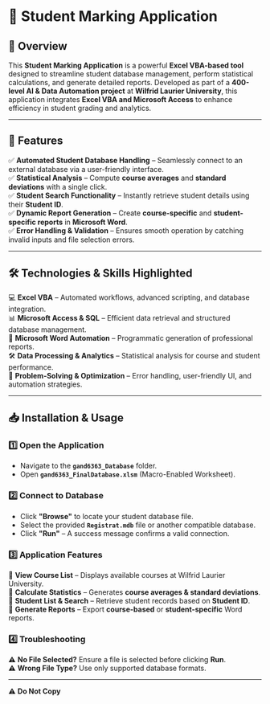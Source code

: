 # 📘 Student Marking Application

## 🎯 Overview
This **Student Marking Application** is a powerful **Excel VBA-based tool** designed to streamline student database management, perform statistical calculations, and generate detailed reports. Developed as part of a **400-level AI & Data Automation project** at **Wilfrid Laurier University**, this application integrates **Excel VBA and Microsoft Access** to enhance efficiency in student grading and analytics.

---

## 🚀 Features
✅ **Automated Student Database Handling** – Seamlessly connect to an external database via a user-friendly interface.  
✅ **Statistical Analysis** – Compute **course averages** and **standard deviations** with a single click.  
✅ **Student Search Functionality** – Instantly retrieve student details using their **Student ID**.  
✅ **Dynamic Report Generation** – Create **course-specific** and **student-specific reports** in **Microsoft Word**.  
✅ **Error Handling & Validation** – Ensures smooth operation by catching invalid inputs and file selection errors.

---

## 🛠 Technologies & Skills Highlighted
💻 **Excel VBA** – Automated workflows, advanced scripting, and database integration.  
📊 **Microsoft Access & SQL** – Efficient data retrieval and structured database management.  
📑 **Microsoft Word Automation** – Programmatic generation of professional reports.  
🛠 **Data Processing & Analytics** – Statistical analysis for course and student performance.  
📌 **Problem-Solving & Optimization** – Error handling, user-friendly UI, and automation strategies.

---

## 📥 Installation & Usage
### 1️⃣ Open the Application
- Navigate to the **`gand6363_Database`** folder.
- Open **`gand6363_FinalDatabase.xlsm`** (Macro-Enabled Worksheet).

### 2️⃣ Connect to Database
- Click **"Browse"** to locate your student database file.
- Select the provided **`Registrat.mdb`** file or another compatible database.
- Click **"Run"** – A success message confirms a valid connection.

### 3️⃣ Application Features
📌 **View Course List** – Displays available courses at Wilfrid Laurier University.  
📌 **Calculate Statistics** – Generates **course averages & standard deviations**.  
📌 **Student List & Search** – Retrieve student records based on **Student ID**.  
📌 **Generate Reports** – Export **course-based** or **student-specific** Word reports.  

### 4️⃣ Troubleshooting
⚠ **No File Selected?** Ensure a file is selected before clicking **Run**.  
⚠ **Wrong File Type?** Use only supported database formats.  

---

⚠ **Do Not Copy**

